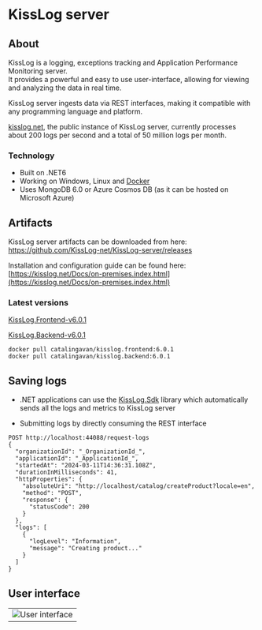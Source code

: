 # KissLog server

## About

KissLog is a logging, exceptions tracking and Application Performance Monitoring server. <br/>
It provides a powerful and easy to use user-interface, allowing for viewing and analyzing the data in real time.

KissLog server ingests data via REST interfaces, making it compatible with any programming language and platform.

[kisslog.net](https://kisslog.net), the public instance of KissLog server, currently processes about 200 logs per second and a total of 50 million logs per month.

### Technology

- Built on .NET6
- Working on Windows, Linux and [Docker](Docker/README.md)
- Uses MongoDB 6.0 or Azure Cosmos DB (as it can be hosted on Microsoft Azure)

## Artifacts

KissLog server artifacts can be downloaded from here: <br/>
<https://github.com/KissLog-net/KissLog-server/releases>

Installation and configuration guide can be found here: <br/>
[https://kisslog.net/Docs/on-premises.index.html](https://kisslog.net/Docs/on-premises.index.html)

### Latest versions

[KissLog.Frontend-v6.0.1](https://github.com/KissLog-net/KissLog-server/releases/tag/KissLog.Frontend-v6.0.1)

[KissLog.Backend-v6.0.1](https://github.com/KissLog-net/KissLog-server/releases/tag/KissLog.Backend-v6.0.1)

```none
docker pull catalingavan/kisslog.frontend:6.0.1
docker pull catalingavan/kisslog.backend:6.0.1
```

## Saving logs

- .NET applications can use the [KissLog.Sdk](https://github.com/KissLog-net/KissLog.Sdk) library which automatically sends all the logs and metrics to KissLog server

- Submitting logs by directly consuming the REST interface

```
POST http://localhost:44088/request-logs
{
  "organizationId": "_OrganizationId_",
  "applicationId": "_ApplicationId_",
  "startedAt": "2024-03-11T14:36:31.108Z",
  "durationInMilliseconds": 41,
  "httpProperties": {
    "absoluteUri": "http://localhost/catalog/createProduct?locale=en",
    "method": "POST",
    "response": {
      "statusCode": 200
    }
  },
  "logs": [
    {
      "logLevel": "Information",
      "message": "Creating product..."
    }
  ]
}
```

## User interface

<table><tr><td>
    <img alt="User interface" src="https://github.com/KissLog-net/KissLog-server/assets/39127098/8944691a-3f6e-4946-9a73-85390a867b87" />
</td></tr></table>


